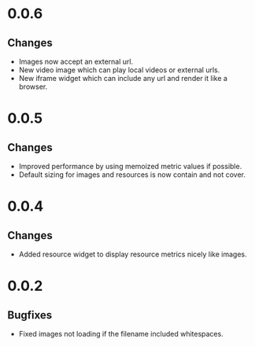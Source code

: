 # 0.0.6

## Changes

- Images now accept an external url.
- New video image which can play local videos or external urls.
- New iframe widget which can include any url and render it like a browser.

# 0.0.5

## Changes

- Improved performance by using memoized metric values if possible.
- Default sizing for images and resources is now contain and not cover.

# 0.0.4

## Changes

- Added resource widget to display resource metrics nicely like images.

# 0.0.2

## Bugfixes

- Fixed images not loading if the filename included whitespaces.
